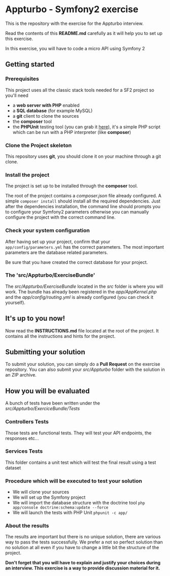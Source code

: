 # Appturbo - Symfony2 exercise

This is the repository with the exercise for the Appturbo interview.

Read the contents of this **README.md** carefully as it will help you to set up this exercise.

In this exercise, you will have to code a micro API using Symfony 2

## Getting started

### Prerequisites
This project uses all the classic stack tools needed for a SF2 project so you'll need

* a **web server with PHP** enabled
* a **SQL database** (for example MySQL)
* a **git** client to clone the sources
* the **composer** tool
* the **PHPUnit** testing tool (you can grab it [here](https://phpunit.de)), it's a simple PHP script which
can be run with a PHP interpreter (like **composer**)


### Clone the Project skeleton
This repository uses **git**, you should clone it on your machine through a git clone.

### Install the project
The project is set up to be installed through the **composer** tool.

The root of the project contains a *composer.json* file already configured. 
A simple `composer install` should install all the required dependencies.
Just after the dependencies installation, the command line should prompts you to configure
your Symfony2 parameters otherwise you can manually configure the project with the correct command line.

### Check your system configuration
After having set up your project, confirm that your `app/config/parameters.yml` has the correct parameters.
The most important parameters are the database related parameters.

Be sure that you have created the correct database for your project.

### The 'src/Appturbo/ExerciseBundle'
The *src/Appturbo/ExerciseBundle* located in the *src* folder is where you will work. The bundle has already been registered
in the *app/AppKernel.php* and the *app/config/routing.yml* is already configured (you can check it yourself).

## It's up to you now!
Now read the **INSTRUCTIONS.md** file located at the root of the project. It contains all the instructions and hints
for the project.

## Submitting your solution
To submit your solution, you can simply do a **Pull Request** on the exercise repository.
You can also submit your *src/Appturbo* folder with the solution in an ZIP archive.

## How you will be evaluated

A bunch of tests have been written under the *src/Appturbo/ExerciceBundle/Tests*

### Controllers Tests
Those tests are functional tests. They will test your API endpoints, the responses etc...

### Services Tests
This folder contains a unit test which will test the final result using a test dataset

### Procedure which will be executed to test your solution

* We will clone your sources
* We will set up the Symfony project
* We will import the database structure with the doctrine tool `php app/console doctrine:schema:update --force`
* We will launch the tests with PHP Unit `phpunit -c app/`

### About the results
The results are important but there is no unique solution, there are various way to pass the tests successfully.
We prefer a not so perfect solution than no solution at all even if you have to change a little bit the structure of the project.

**Don't forget that you will have to explain and justify your choices during an interview. This exercise is a way
to provide discussion material for it.**